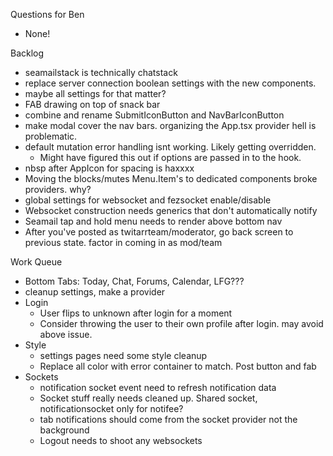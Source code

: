 Questions for Ben
* None!

Backlog
* seamailstack is technically chatstack
* replace server connection boolean settings with the new components.
* maybe all settings for that matter?
* FAB drawing on top of snack bar
* combine and rename SubmitIconButton and NavBarIconButton
* make modal cover the nav bars. organizing the App.tsx provider hell is problematic.
* default mutation error handling isnt working. Likely getting overridden.
  * Might have figured this out if options are passed in to the hook.
* nbsp after AppIcon for spacing is haxxxx
* Moving the blocks/mutes Menu.Item's to dedicated components broke providers. why?
* global settings for websocket and fezsocket enable/disable
* Websocket construction needs generics that don't automatically notify
* Seamail tap and hold menu needs to render above bottom nav
* After you've posted as twitarrteam/moderator, go back screen to previous state. factor in coming in as mod/team

Work Queue
* Bottom Tabs: Today, Chat, Forums, Calendar, LFG???
* cleanup settings, make a provider
* Login
  * User flips to unknown after login for a moment
  * Consider throwing the user to their own profile after login. may avoid above issue.
* Style
  * settings pages need some style cleanup
  * Replace all color with error container to match. Post button and fab
* Sockets
  * notification socket event need to refresh notification data
  * Socket stuff really needs cleaned up. Shared socket, notificationsocket only for notifee?
  * tab notifications should come from the socket provider not the background
  * Logout needs to shoot any websockets
